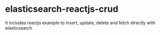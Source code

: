 # elasticsearch-reactjs-crud
It includes reactjs example to insert, update, delete and fetch directly with elasticsearch
